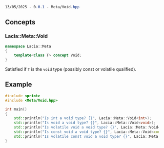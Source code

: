```css
13/05/2025 - 0.0.1 - Meta/Void.hpp
```


## Concepts

### Lacia::Meta::Void

```cpp
namespace Lacia::Meta
{
	template<class T> concept Void;
}
```

Satisfied if ``T`` is the ``void`` type (possibly const or volatile qualified).


## Example

```cpp
#include <print>
#include <Meta/Void.hpp>

int main()
{
	std::println("Is int a void type? {}", Lacia::Meta::Void<int>);
	std::println("Is void a void type? {}", Lacia::Meta::Void<void>);
	std::println("Is volatile void a void type? {}", Lacia::Meta::Void<volatile void>);
	std::println("Is const void a void type? {}", Lacia::Meta::Void<const void>);
	std::println("Is volatile const void a void type? {}", Lacia::Meta::Void<volatile const void>);
}
```